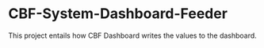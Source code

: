 # CBF-System-Dashboard-Feeder

This project entails how CBF Dashboard writes the values to the dashboard.
